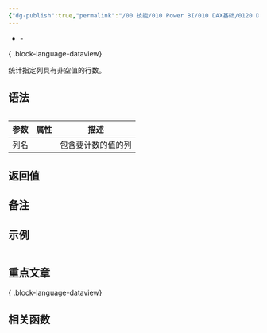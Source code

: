 ```yaml
---
{"dg-publish":true,"permalink":"/00 技能/010 Power BI/010 DAX基础/0120 DAX 函数/SUMX/","tags":["dax函数","迭代","聚合"]}
---
```



- \-

{ .block-language-dataview}

统计指定列具有非空值的行数。

## 语法

```js

```

| **参数** | **属性** | **描述**           |
| -------- | -------- | ------------------ |
| 列名     |          | 包含要计数的值的列 |

## 返回值



## 备注




## 示例

```js
```
## 重点文章


{ .block-language-dataview}
## 相关函数

